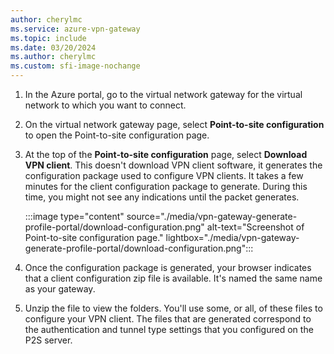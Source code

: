 ```yaml
---
author: cherylmc
ms.service: azure-vpn-gateway
ms.topic: include
ms.date: 03/20/2024
ms.author: cherylmc
ms.custom: sfi-image-nochange
---
```


1. In the Azure portal, go to the virtual network gateway for the virtual network to which you want to connect.
1. On the virtual network gateway page, select **Point-to-site configuration** to open the Point-to-site configuration page.
1. At the top of the **Point-to-site configuration** page, select **Download VPN client**. This doesn't download VPN client software, it generates the configuration package used to configure VPN clients. It takes a few minutes for the client configuration package to generate. During this time, you might not see any indications until the packet generates.

   :::image type="content" source="./media/vpn-gateway-generate-profile-portal/download-configuration.png" alt-text="Screenshot of Point-to-site configuration page." lightbox="./media/vpn-gateway-generate-profile-portal/download-configuration.png":::

1. Once the configuration package is generated, your browser indicates that a client configuration zip file is available. It's named the same name as your gateway.
1. Unzip the file to view the folders. You'll use some, or all, of these files to configure your VPN client. The files that are generated correspond to the authentication and tunnel type settings that you configured on the P2S server.
